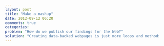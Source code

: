 ```yaml
---
layout: post
title: "Make a mashup"
date: 2012-09-12 06:20
comments: true
categories: 
problem: "How do we publish our findings for the Web?"
solution: "Creating data-backed webpages is just more loops and methods."
---
```

